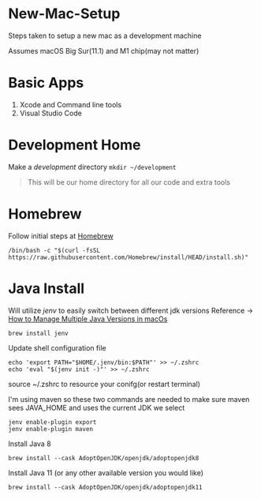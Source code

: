 # New-Mac-Setup

Steps taken to setup a new mac as a development machine

Assumes macOS Big Sur(11.1) and M1 chip(may not matter)

# Basic Apps
1. Xcode and Command line tools
2. Visual Studio Code

# Development Home
Make a *development* directory
```mkdir ~/development```
> This will be our home directory for all our code and extra tools

# Homebrew
Follow initial steps at [Homebrew](https://brew.sh) 

```/bin/bash -c "$(curl -fsSL https://raw.githubusercontent.com/Homebrew/install/HEAD/install.sh)"```

# Java Install
Will utilize *jenv* to easily switch between different jdk versions
Reference -> [How to Manage Multiple Java Versions in macOs](https://medium.com/@chamikakasun/how-to-manage-multiple-java-version-in-macos-e5421345f6d0)

```brew install jenv```

Update shell configuration file

```
echo 'export PATH="$HOME/.jenv/bin:$PATH"' >> ~/.zshrc
echo 'eval "$(jenv init -)"' >> ~/.zshrc
```

source ~/.zshrc to resource your conifg(or restart terminal)

I'm using maven so these two commands are needed to make sure maven sees JAVA_HOME and uses the current JDK we select

```
jenv enable-plugin export
jenv enable-plugin maven
```

Install Java 8

```brew install --cask AdoptOpenJDK/openjdk/adoptopenjdk8```

Install Java 11 (or any other available version you would like)

```brew install --cask AdoptOpenJDK/openjdk/adoptopenjdk11```
